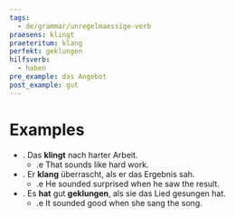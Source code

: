 ```yaml
---
tags:
  - de/grammar/unregelmaessige-verb
praesens: klingt
praeteritum: klang
perfekt: geklungen
hilfsverb:
  - haben
pre_example: das Angebot
post_example: gut
---
```


# Examples
- . Das **klingt** nach harter Arbeit.
	- .e That sounds like hard work.
- . Er **klang** überrascht, als er das Ergebnis sah.
	- .e He sounded surprised when he saw the result.
- . Es **hat** gut **geklungen**, als sie das Lied gesungen hat.
	- .e It sounded good when she sang the song.
